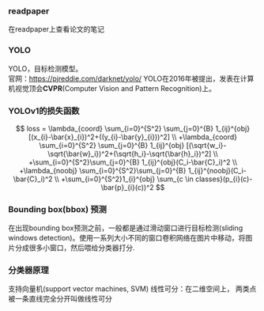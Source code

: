 ### readpaper
在readpaper上查看论文的笔记

### YOLO
YOLO，目标检测模型。    
官网：<https://pjreddie.com/darknet/yolo/>
YOLO在2016年被提出，发表在计算机视觉顶会**CVPR**(Computer Vision and Pattern Recognition)上。

### YOLOv1的损失函数
$$
loss = \lambda_{coord} \sum_{i=0}^{S^2} \sum_{j=0}^{B} 1_{ij}^{obj} [(x_{i}-\bar{x}_{i})^2+((y_{i}-\bar{y}_{i}))^2] \\
+\lambda_{coord} \sum_{i=0}^{S^2} \sum_{j=0}^{B} 1_{ij}^{obj} [(\sqrt{w_i}-\sqrt{\bar{w}_i})^2+(\sqrt{h_i}-\sqrt{\bar{h}_i})^2] \\
+\sum_{i=0}^{S^2}\sum_{j=0}^{B} 1_{ij}^{obj}(C_i-\bar{C}_i)^2 \\
+\lambda_{noobj} \sum_{i=0}^{S^2}\sum_{j=0}^{B} 1_{ij}^{noobj}(C_i-\bar{C}_i)^2 \\
+\sum_{i=0}^{S^2}1_{i}^{obj} \sum_{c \in classes}(p_{i}(c)-\bar{p}_{i}(c))^2
$$


### Bounding box(bbox) 预测
在出现bounding box预测之前，一般都是通过滑动窗口进行目标检测(sliding windows detection)。使用一系列大小不同的窗口卷积网络在图片中移动，将图片分成很多小窗口，然后喂给分类器打分.




### 分类器原理
支持向量机(support vector machines, SVM)
线性可分：在二维空间上， 两类点被一条直线完全分开叫做线性可分
